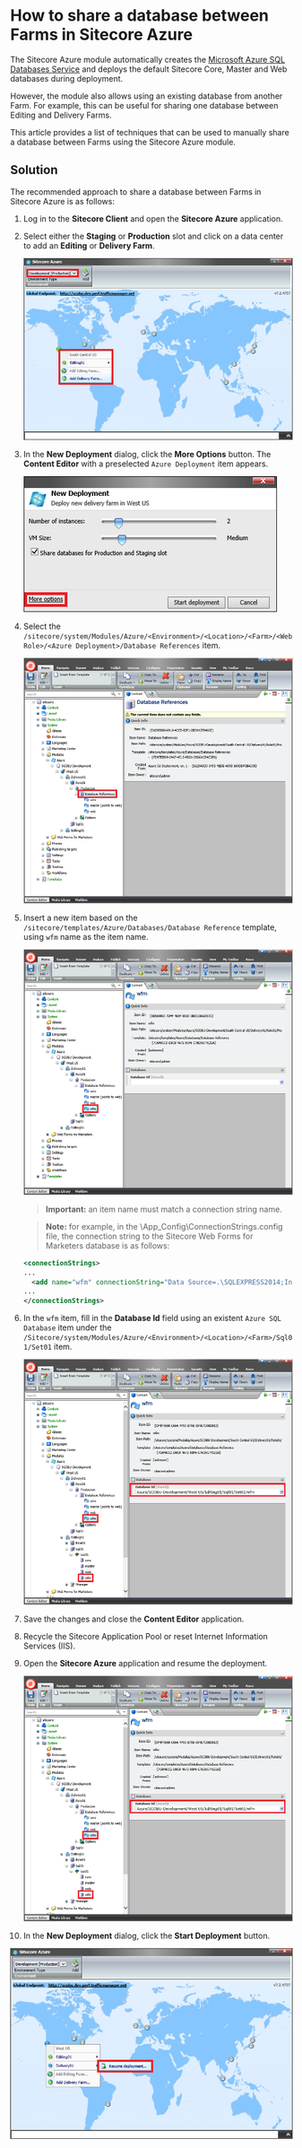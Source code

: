 # How to share a database between Farms in Sitecore Azure

The Sitecore Azure module automatically creates the [Microsoft Azure SQL Databases Service](https://msdn.microsoft.com/en-us/library/azure/ee336279.aspx) and deploys the default Sitecore Core, Master and Web databases during deployment.

However, the module also allows using an existing database from another Farm. For example, this can be useful for sharing one database between Editing and Delivery Farms.

This article provides a list of techniques that can be used to manually share a database between Farms using the Sitecore Azure module.

## Solution

The recommended approach to share a database between Farms in Sitecore Azure is as follows:   

1. Log in to the **Sitecore Client** and open the **Sitecore Azure** application.

2. Select either the **Staging** or **Production** slot and click on a data center to add an **Editing** or **Delivery Farm**.

   ![](./media/how-to-share-a-database-between-farms-in-sitecore-azure/SitecoreAzure-01.png)
   
3. In the **New Deployment** dialog, click the **More Options** button. The **Content Editor** with a preselected `Azure Deployment` item appears.

   ![](./media/how-to-share-a-database-between-farms-in-sitecore-azure/SitecoreAzure-02.png)
   
4. Select the `/sitecore/system/Modules/Azure/<Environment>/<Location>/<Farm>/<WebRole>/<Azure Deployment>/Database References` item.

   ![](./media/how-to-share-a-database-between-farms-in-sitecore-azure/SitecoreAzure-03.png)
   
5. Insert a new item based on the `/sitecore/templates/Azure/Databases/Database Reference` template, using `wfm` name as the item name.

   ![](./media/how-to-share-a-database-between-farms-in-sitecore-azure/SitecoreAzure-04.png)
   
   > **Important:** an item name must match a connection string name.

   > **Note:** for example, in the \App_Config\ConnectionStrings.config file, the connection string to the Sitecore Web Forms for Marketers database is as follows:

   ```xml
   <connectionStrings>
   ...
     <add name="wfm" connectionString="Data Source=.\SQLEXPRESS2014;Initial Catalog=Sitecore_WFM;Integrated Security=False;User ID=sa;Password=12345" />
   ...
   </connectionStrings>
   ```
   
6. In the `wfm` item, fill in the **Database Id** field using an existent `Azure SQL Database` item under the `/Sitecore/system/Modules/Azure/<Environment>/<Location>/<Farm>/Sql01/Set01` item.

   ![](./media/how-to-share-a-database-between-farms-in-sitecore-azure/SitecoreAzure-05.png)
   
7. Save the changes and close the **Content Editor** application.

8. Recycle the Sitecore Application Pool or reset Internet Information Services (IIS).

9. Open the **Sitecore Azure** application and resume the deployment.

   ![](./media/how-to-share-a-database-between-farms-in-sitecore-azure/SitecoreAzure-05.png)
   
10. In the **New Deployment** dialog, click the **Start Deployment** button.

   ![](./media/how-to-share-a-database-between-farms-in-sitecore-azure/SitecoreAzure-06.png)
